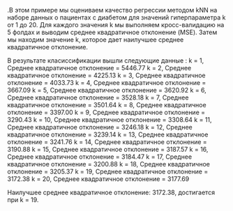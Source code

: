 
.В этом примере мы оцениваем качество регрессии методом kNN на наборе данных о пациентах с диабетом для значений гиперпараметра k от 1 до 20. 
Для каждого значения k мы выполняем кросс-валидацию на 5 фолдах и выводим среднее квадратичное отклонение (MSE). Затем мы находим значение k, которое дает наилучшее 
среднее квадратичное отклонение.



В результате класиссификации вышли следующие данные :
    k = 1, Среднее квадратичное отклонение = 5446.77
k = 2, Среднее квадратичное отклонение = 4225.13
k = 3, Среднее квадратичное отклонение = 4033.73
k = 4, Среднее квадратичное отклонение = 3667.09
k = 5, Среднее квадратичное отклонение = 3620.92
k = 6, Среднее квадратичное отклонение = 3528.18
k = 7, Среднее квадратичное отклонение = 3501.64
k = 8, Среднее квадратичное отклонение = 3397.00
k = 9, Среднее квадратичное отклонение = 3290.43
k = 10, Среднее квадратичное отклонение = 3308.64
k = 11, Среднее квадратичное отклонение = 3246.18
k = 12, Среднее квадратичное отклонение = 3239.14
k = 13, Среднее квадратичное отклонение = 3241.76
k = 14, Среднее квадратичное отклонение = 3190.88
k = 15, Среднее квадратичное отклонение = 3187.57
k = 16, Среднее квадратичное отклонение = 3184.47
k = 17, Среднее квадратичное отклонение = 3200.88
k = 18, Среднее квадратичное отклонение = 3205.37
k = 19, Среднее квадратичное отклонение = 3172.38
k = 20, Среднее квадратичное отклонение = 3177.69

Наилучшее среднее квадратичное отклонение: 3172.38, достигается при k = 19.
